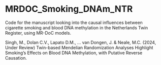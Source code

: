 # MRDOC_Smoking_DNAm_NTR
Code for the manuscript looking into the causal influences between cigarette smoking and blood DNA methylation in the Netherlands Twin Register, using MR-DoC models.

Singh, M., Dolan C.V., Lapato D.M., ... van Dongen, J. & Neale, M.C. (2024, Under Review) Twin-based Mendelian Randomization Analyses Highlight Smoking’s Effects on Blood DNA Methylation, with Putative Reverse Causation.
